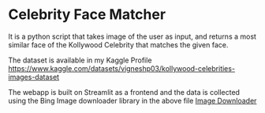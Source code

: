 # Celebrity Face Matcher

It is a python script that takes image of the user as input, and returns a most similar face of the Kollywood Celebrity that matches the given face.

The dataset is available in my Kaggle Profile
https://www.kaggle.com/datasets/vigneshp03/kollywood-celebrities-images-dataset

The webapp is built on Streamlit as a frontend and the data is collected using the Bing Image downloader library in the above file <a href="https://github.com/VigneshP-03/Celebrity-face-matcher/blob/main/image_downloader.py">Image Downloader</a>

